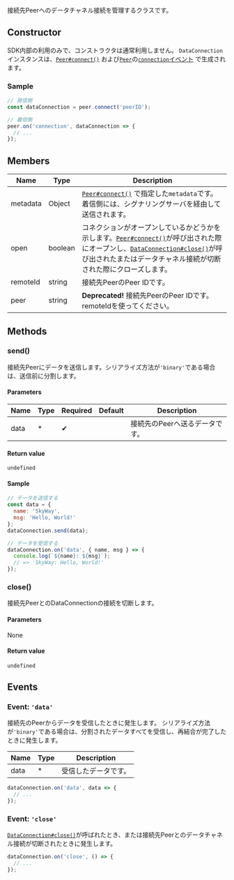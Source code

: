接続先Peerへのデータチャネル接続を管理するクラスです。

## Constructor

SDK内部の利用のみで、コンストラクタは通常利用しません。
`DataConnection`インスタンスは、[`Peer#connect()`](../peer/#connect) および[`Peer`](../peer/)の[`connection`イベント](../peer/#connection) で生成されます。

### Sample

```js
// 発信側
const dataConnection = peer.connect('peerID');

// 着信側
peer.on('connection', dataConnection => {
  // ...
});
```

## Members

| Name     | Type    | Description                                                                                                                                                                                                                   |
|----------|---------|-------------------------------------------------------------------------------------------------------------------------------------------------------------------------------------------------------------------------------|
| metadata | Object  | [`Peer#connect()`](../peer/#connect) で指定した`metadata`です。着信側には、シグナリングサーバを経由して送信されます。                                                                                                         |
| open     | boolean | コネクションがオープンしているかどうかを示します。[`Peer#connect()`](#../peer/#connect)が呼び出された際にオープンし、[`DataConnection#close()`](#close)が呼び出されたまたはデータチャネル接続が切断された際にクローズします。 |
| remoteId | string  | 接続先PeerのPeer IDです。                                                                                                                                                                                                     |
| peer     | string  | **Deprecated!** 接続先PeerのPeer IDです。remoteIdを使ってください。                                                                                                                                                           |

## Methods

### send()

接続先Peerにデータを送信します。シリアライズ方法が`'binary'`である場合は、送信前に分割します。

#### Parameters

| Name | Type | Required | Default | Description                    |
|------|------|----------|---------|--------------------------------|
| data | *    | ✔        |         | 接続先のPeerへ送るデータです。 |

#### Return value

`undefined`

#### Sample

```js
// データを送信する
const data = {
  name: 'SkyWay',
  msg: 'Hello, World!'
};
dataConnection.send(data);

// データを受信する
dataConnection.on('data', { name, msg } => {
  console.log(`${name}: ${msg}`);
  // => 'SkyWay: Hello, World!'
});
```

### close()

接続先PeerとのDataConnectionの接続を切断します。

#### Parameters

None

#### Return value

`undefined`

## Events

### Event: `'data'`

接続先のPeerからデータを受信したときに発生します。
シリアライズ方法が`'binary'`である場合は、分割されたデータすべてを受信し、再結合が完了したときに発生します。

| Name | Type | Description          |
|------|------|----------------------|
| data | *    | 受信したデータです。 |

```js
dataConnection.on('data', data => {
  // ...
});
```

### Event: `'close'`

[`DataConnection#close()`](#close)が呼ばれたとき、または接続先Peerとのデータチャネル接続が切断されたときに発生します。

```js
dataConnection.on('close', () => {
  // ...
});
```
